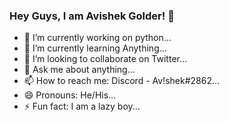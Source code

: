 ### Hey Guys, I am Avishek Golder! 👋


- 🔭 I’m currently working on python...
- 🌱 I’m currently learning Anything...
- 👯 I’m looking to collaborate on Twitter...
- 💬 Ask me about anything...
- 📫 How to reach me: Discord - Av!shek#2862...
- 😄 Pronouns: He/His...
- ⚡ Fun fact: I am a lazy boy...

